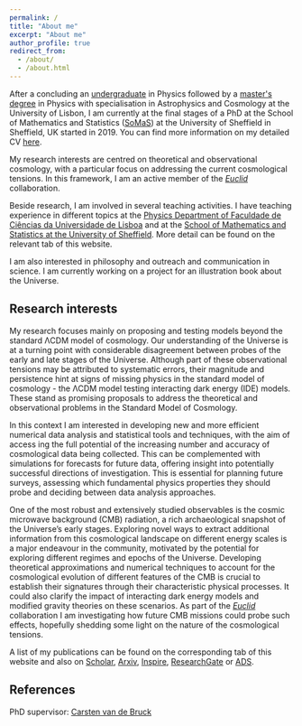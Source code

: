 ```yaml
---
permalink: /
title: "About me"
excerpt: "About me"
author_profile: true
redirect_from:
  - /about/
  - /about.html
---
```

After a concluding an [undergraduate](https://fenix.ciencias.ulisboa.pt/degrees/fisica-564500436615320?_ga=2.149328766.995699073.1675884816-780358488.1675884816) in Physics followed by a [master's degree](https://fenix.ciencias.ulisboa.pt/degrees/fisica-564500436615316?_ga=2.80843743.995699073.1675884816-780358488.1675884816) in Physics with specialisation in Astrophysics and Cosmology at the University of Lisbon, I am currently at the final stages of a PhD at the School of Mathematics and Statistics ([SoMaS](https://www.sheffield.ac.uk/maths)) at the University of Sheffield in Sheffield, UK started in 2019. You can find more information on my detailed CV [here](files/CV.pdf).

My research interests are centred on theoretical and observational cosmology, with a particular focus on addressing the current cosmological tensions. In this framework, I am an active member of the [*Euclid*](https://www.euclid-ec.org) collaboration.

Beside research, I am involved in several teaching activities. I have teaching experience in different topics at the [Physics Department of Faculdade de Ciências da Universidade de Lisboa](https://ciencias.ulisboa.pt/en/df) and at the [School of Mathematics and Statistics at the University of Sheffield](https://www.sheffield.ac.uk/maths). More detail can be found on the relevant tab of this website.

I am also interested in philosophy and outreach and communication in science. I am currently working on a project for an illustration book about the Universe.

## Research interests

My research focuses mainly on proposing and testing models beyond the standard ΛCDM model of cosmology. Our understanding of the Universe is at a turning point with considerable disagreement between probes of the early and late stages of the Universe. Although part of these observational tensions may be attributed to systematic errors, their magnitude and persistence hint at signs of missing physics in the standard model of cosmology - the ΛCDM model
testing interacting dark energy (IDE) models. These stand as promising proposals to address the theoretical and observational problems in the Standard Model of Cosmology.

In this context I am interested in developing new and more efficient numerical data analysis and statistical tools and techniques, with the aim of access ing the full potential of the increasing number and accuracy of cosmological data being collected. This can be complemented with simulations for forecasts for future data, offering insight into potentially successful directions of investigation. This is essential for planning future surveys, assessing which fundamental physics properties they should probe and deciding between data analysis approaches.

One of the most robust and extensively studied observables is the cosmic microwave background (CMB) radiation, a rich archaeological snapshot of the Universe’s early stages. Exploring novel ways to extract additional information from this cosmological landscape on different energy scales is a major endeavour in the community, motivated by the potential for exploring different regimes and epochs of the Universe. Developing theoretical approximations and numerical techniques to account for the cosmological evolution of different features of the CMB is crucial to establish their signatures through their characteristic physical processes. It could also clarify the impact of interacting dark energy models and modified gravity theories on these scenarios.
As part of the [*Euclid*](https://www.euclid-ec.org) collaboration I am investigating how future CMB missions could probe such effects, hopefully shedding some light on the nature of the cosmological tensions.

A list of my publications can be found on the corresponding tab of this website and also on [Scholar](https://scholar.google.com/citations?view_op=list_works&hl=pt-PT&user=Th6kf84AAAAJ), [Arxiv](https://arxiv.org/search/gr-qc?searchtype=author&query=Teixeira%2C+E+M), [Inspire](https://inspirehep.net/authors/1726192?ui-citation-summary=true), [ResearchGate](https://www.researchgate.net/profile/Elsa-Teixeira-4) or [ADS](https://ui.adsabs.harvard.edu/search/q=orcid%3A0000-0001-7417-0780&sort=date+desc).

## References

PhD supervisor: [Carsten van de Bruck](c.vandebruck@sheffield.ac.uk)

